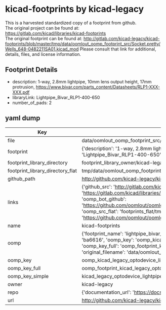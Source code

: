 # kicad-footprints by kicad-legacy  
This is a harvested standardized copy of a footprint from github.  
The original project can be found at:  
https://gitlab.com/kicad/libraries/kicad-footprints  
The original footprint can be found at:
http://gitlab.com/kicad-legacy/kicad-footprints/blob/master/tmp/data/oomlout_oomp_footprint_src/Socket.pretty/Wells_648-0482211SA01.kicad_mod
Please consult that link for additional, details, files, and license information.  
## Footprint Details
* description: 1-way, 2.8mm lightpipe, 10mm lens output height, 17mm protrusion, https://www.bivar.com/parts_content/Datasheets/RLP1-XXX-XXX.pdf  
* libraryLink: Lightpipe_Bivar_RLP1-400-650  
* number_of_pads: 2  
## yaml dump  
| Key | Value |  
| --- | --- |  
| file | data/oomlout_oomp_footprint_src/kicad-footprints/OptoDevice.pretty/Lightpipe_Bivar_RLP1-400-650.kicad_mod |  
| footprint | {'description': '1-way, 2.8mm lightpipe, 10mm lens output height, 17mm protrusion, https://www.bivar.com/parts_content/Datasheets/RLP1-XXX-XXX.pdf', 'libraryLink': 'Lightpipe_Bivar_RLP1-400-650', 'number_of_pads': 2} |  
| footprint_library_directory | footprint_library_owner/kicad-legacy_kicad-footprints |  
| footprint_library_directory_flat | tmp/data/oomlout_oomp_footprint_src/footprints_flat/kicad_legacy_optodevice_lightpipe_bivar_rlp1_400_650/working |  
| github_path | http://github.com/kicad-legacy/kicad-footprints/blob/master/tmp/data/oomlout_oomp_footprint_src/OptoDevice.pretty/Lightpipe_Bivar_RLP1-400-650.kicad_mod |  
| links | {'github_src': 'http://gitlab.com/kicad-legacy/kicad-footprints/blob/master/tmp/data/oomlout_oomp_footprint_src/Socket.pretty/Wells_648-0482211SA01.kicad_mod', 'github_src_repo': 'https://gitlab.com/kicad/libraries/kicad-footprints', 'oomp_bot': 'tmp/data/oomlout_oomp_footprint_src/footprints/kicad_legacy_optodevice_lightpipe_bivar_rlp1_400_650/working', 'oomp_bot_github': 'https://github.com/oomlout/oomlout_oomp_footprint_bot/tree/main/tmp/data/oomlout_oomp_footprint_src/footprints/kicad_legacy_optodevice_lightpipe_bivar_rlp1_400_650/working', 'oomp_src_flat': 'footprints_flat/tmp/data/oomlout_oomp_footprint_src/footprints_flat/kicad_legacy_optodevice_lightpipe_bivar_rlp1_400_650/working', 'oomp_src_flat_github': 'https://github.com/oomlout/oomlout_oomp_footprint_src/tree/main/tmp/data/oomlout_oomp_footprint_src/footprints_flat/kicad_legacy_optodevice_lightpipe_bivar_rlp1_400_650/working'} |  
| name | kicad-footprints |  
| oomp | {'footprint_name': 'lightpipe_bivar_rlp1_400_650', 'library_name': 'optodevice', 'md5': 'ba661676f82faa504140b7e75c7a016d', 'md5_10': 'ba661676f8', 'md5_5': 'ba661', 'md5_6': 'ba6616', 'oomp_key': 'oomp_kicad_legacy_optodevice_lightpipe_bivar_rlp1_400_650', 'oomp_key_extra': 'oomp_footprint_kicad_legacy_optodevice_lightpipe_bivar_rlp1_400_650', 'oomp_key_full': 'oomp_footprint_kicad_legacy_optodevice_lightpipe_bivar_rlp1_400_650_ba6616', 'oomp_key_simple': 'kicad_legacy_optodevice_lightpipe_bivar_rlp1_400_650', 'original_filename': 'data/oomlout_oomp_footprint_src/kicad-footprints/OptoDevice.pretty/Lightpipe_Bivar_RLP1-400-650.kicad_mod', 'owner_name': 'kicad_legacy'} |  
| oomp_key | oomp_kicad_legacy_optodevice_lightpipe_bivar_rlp1_400_650 |  
| oomp_key_full | oomp_footprint_kicad_legacy_optodevice_lightpipe_bivar_rlp1_400_650 |  
| oomp_key_simple | kicad_legacy_optodevice_lightpipe_bivar_rlp1_400_650 |  
| owner | kicad-legacy |  
| repo | {'documentation_url': 'https://docs.github.com/rest/repos/repos#get-a-repository', 'message': 'Not Found'} |  
| url | http://github.com/kicad-legacy/kicad-footprints |  

